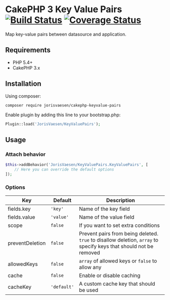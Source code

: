 # CakePHP 3 Key Value Pairs [![Build Status](https://travis-ci.org/jorisvaesen/cakephp-keyvalue-pairs.svg?branch=master)](https://travis-ci.org/jorisvaesen/cakephp-keyvalue-pairs) [![Coverage Status](https://coveralls.io/repos/github/jorisvaesen/cakephp-keyvalue-pairs/badge.svg?branch=master)](https://coveralls.io/github/jorisvaesen/cakephp-keyvalue-pairs?branch=master)

Map key-value pairs between datasource and application.

## Requirements

* PHP 5.4+
* CakePHP 3.x

## Installation

Using composer:

```
composer require jorisvaesen/cakephp-keyvalue-pairs
```

Enable plugin by adding this line to your bootstrap.php:

```php
Plugin::load('JorisVaesen/KeyValuePairs');
```

## Usage

### Attach behavior

```php
$this->addBehavior('JorisVaesen/KeyValuePairs.KeyValuePairs', [
    // Here you can override the default options
]);
```

### Options

| Key  | Default | Description |
| ------------- | ------------- | ------------- |
| fields.key  | `'key'` | Name of the key field |
| fields.value  | `'value'`  | Name of the value field |
| scope  | `false`  | If you want to set extra conditions |
| preventDeletion  | `false`  | Prevent pairs from being deleted. `true` to disallow deletion, `array` to specify keys that should not be removed |
| allowedKeys  | `false`  | `array` of allowed keys or `false` to allow any |
| cache  | `false`  | Enable or disable caching  |
| cacheKey  | `'default'`  | A custom cache key that should be used |